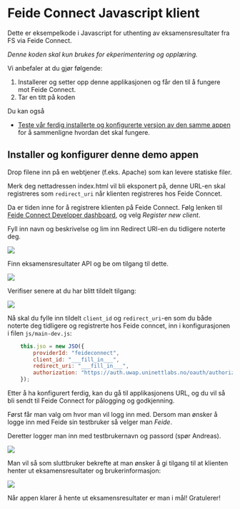 
# Feide Connect Javascript klient


Dette er eksempelkode i Javascript for uthenting av eksamensresultater fra FS via Feide Connect.

*Denne koden skal kun brukes for ekperimentering og opplæring.*

Vi anbefaler at du gjør følgende:

1. Installerer og setter opp denne applikasjonen og får den til å fungere mot Feide Connect.
2. Tar en titt på koden

Du kan også 

* [Teste vår ferdig installerte og konfigurerte versjon av den samme appen](http://eksamen.andreas.uninettlabs.no/webapp/) for å sammenligne hvordan det skal fungere.


## Installer og konfigurer denne demo appen

Drop filene inn på en webtjener (f.eks. Apache) som kan levere statiske filer.

Merk deg nettadressen index.html vil bli eksponert på, denne URL-en skal registreres som `redirect_uri` når klienten registreres hos Feide Conncet.

Da er tiden inne for å registrere klienten på Feide Connect. Følg lenken til [Feide Connect Developer dashboard](https://dev.uwap.uninettlabs.no), og velg *Register new client*.

Fyll inn navn og beskrivelse og lim inn Redirect URI-en du tidligere noterte deg.

![](http://clippings.erlang.no/ZZ6FFAC34F.jpg)

Finn eksamensresultater API og be om tilgang til dette.

![](http://clippings.erlang.no/ZZ3B2895F9.jpg)

Verifiser senere at du har blitt tildelt tilgang:

![](http://clippings.erlang.no/ZZ79F2F272.jpg)


Nå skal du fylle inn tildelt `client_id` og `redirect_uri`-en som du både noterte deg tidligere og registrerte hos Feide conncet, inn i konfigurasjonen i filen `js/main-dev.js`:

```javascript
	this.jso = new JSO({
		providerId: "feideconnect",
		client_id: "___fill_in___",
		redirect_uri: "___fill_in___",
		authorization: "https://auth.uwap.uninettlabs.no/oauth/authorization"
	});
```

Etter å ha konfigurert ferdig, kan du gå til applikasjonens URL, og du vil så bli sendt til Feide Connect for pålogging og godkjenning.


Først får man valg om hvor man vil logg inn med. Dersom man ønsker å logge inn med Feide sin testbruker så velger man *Feide*.

Deretter logger man inn med testbrukernavn og passord (spør Andreas).

![](http://clippings.erlang.no/ZZ3EEF9417.jpg)

Man vil så som sluttbruker bekrefte at man ønsker å gi tilgang til at klienten henter ut eksamensresultater og brukerinformasjon:

![](http://clippings.erlang.no/ZZ181480E7.jpg)

Når appen klarer å hente ut eksamensresultater er man i mål! Gratulerer!






